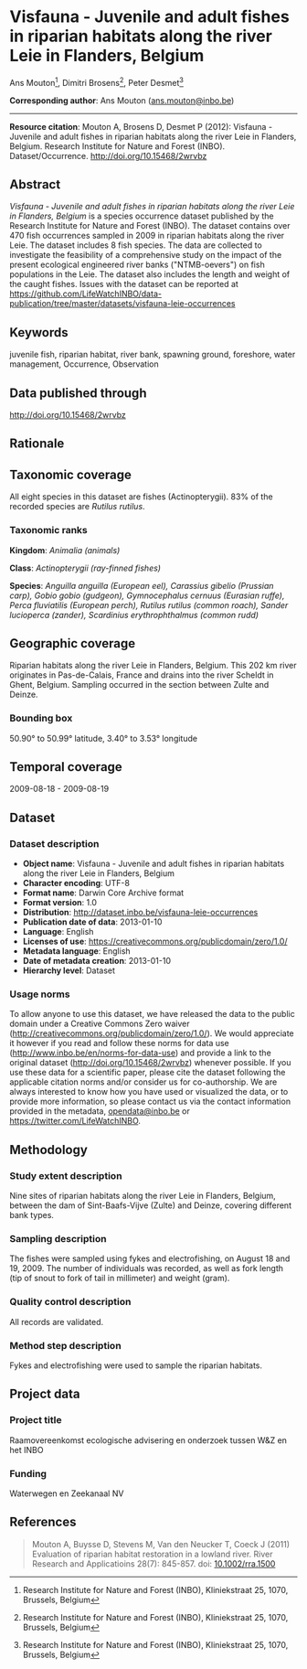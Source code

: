# Visfauna - Juvenile and adult fishes in riparian habitats along the river Leie in Flanders, Belgium

Ans Mouton[^1], Dimitri Brosens[^1], Peter Desmet[^1]

[^1]: Research Institute for Nature and Forest (INBO), Kliniekstraat 25, 1070, Brussels, Belgium

**Corresponding author**: Ans Mouton (<ans.mouton@inbo.be>)

---

**Resource citation**: Mouton A, Brosens D, Desmet P (2012): Visfauna - Juvenile and adult fishes in riparian habitats along the river Leie in Flanders, Belgium. Research Institute for Nature and Forest (INBO). Dataset/Occurrence. <http://doi.org/10.15468/2wrvbz>

## Abstract

*Visfauna - Juvenile and adult fishes in riparian habitats along the river Leie in Flanders, Belgium* is a species occurrence dataset published by the Research Institute for Nature and Forest (INBO). The dataset contains over 470 fish occurrences sampled in 2009 in riparian habitats along the river Leie. The dataset includes 8 fish species. The data are collected to investigate the feasibility of a comprehensive study on the impact of the present ecological engineered river banks ("NTMB-oevers") on fish populations in the Leie. The dataset also includes the length and weight of the caught fishes. Issues with the dataset can be reported at <https://github.com/LifeWatchINBO/data-publication/tree/master/datasets/visfauna-leie-occurrences>

## Keywords

juvenile fish, riparian habitat, river bank, spawning ground, foreshore, water management, Occurrence, Observation

## Data published through

<http://doi.org/10.15468/2wrvbz>

## Rationale

## Taxonomic coverage

All eight species in this dataset are fishes (Actinopterygii). 83% of the recorded species are *Rutilus rutilus*.

### Taxonomic ranks

**Kingdom**: *Animalia (animals)*

**Class**: *Actinopterygii (ray-finned fishes)*

**Species**: *Anguilla anguilla (European eel), Carassius gibelio (Prussian carp), Gobio gobio (gudgeon), Gymnocephalus cernuus (Eurasian ruffe), Perca fluviatilis (European perch), Rutilus rutilus (common roach), Sander lucioperca (zander), Scardinius erythrophthalmus (common rudd)*

## Geographic coverage

Riparian habitats along the river Leie in Flanders, Belgium. This 202 km river originates in Pas-de-Calais, France and drains into the river Scheldt in Ghent, Belgium. Sampling occurred in the section between Zulte and Deinze.

### Bounding box

50.90° to 50.99° latitude, 3.40° to 3.53° longitude

## Temporal coverage

2009-08-18 - 2009-08-19

## Dataset

### Dataset description

* **Object name**: Visfauna - Juvenile and adult fishes in riparian habitats along the river Leie in Flanders, Belgium
* **Character encoding**: UTF-8
* **Format name**: Darwin Core Archive format
* **Format version**: 1.0
* **Distribution**: <http://dataset.inbo.be/visfauna-leie-occurrences>
* **Publication date of data**: 2013-01-10
* **Language**: English
* **Licenses of use**: <https://creativecommons.org/publicdomain/zero/1.0/>
* **Metadata language**: English
* **Date of metadata creation**: 2013-01-10
* **Hierarchy level**: Dataset

### Usage norms

To allow anyone to use this dataset, we have released the data to the public domain under a Creative Commons Zero waiver (<http://creativecommons.org/publicdomain/zero/1.0/>). We would appreciate it however if you read and follow these norms for data use (<http://www.inbo.be/en/norms-for-data-use>) and provide a link to the original dataset (<http://doi.org/10.15468/2wrvbz>) whenever possible. If you use these data for a scientific paper, please cite the dataset following the applicable citation norms and/or consider us for co-authorship. We are always interested to know how you have used or visualized the data, or to provide more information, so please contact us via the contact information provided in the metadata, <opendata@inbo.be> or <https://twitter.com/LifeWatchINBO>.

## Methodology

### Study extent description

Nine sites of riparian habitats along the river Leie in Flanders, Belgium, between the dam of Sint-Baafs-Vijve (Zulte) and Deinze, covering different bank types.

### Sampling description

The fishes were sampled using fykes and electrofishing, on August 18 and 19, 2009. The number of individuals was recorded, as well as fork length (tip of snout to fork of tail in millimeter) and weight (gram).

### Quality control description

All records are validated.

### Method step description

Fykes and electrofishing were used to sample the riparian habitats.

## Project data

### Project title

Raamovereenkomst ecologische advisering en onderzoek tussen W&Z en het INBO

### Funding

Waterwegen en Zeekanaal NV

## References

> Mouton A, Buysse D, Stevens M, Van den Neucker T, Coeck J (2011) Evaluation of riparian habitat restoration in a lowland river. River Research and Applicatioins 28(7): 845-857. doi: [10.1002/rra.1500](http://doi.org/10.1002/rra.1500)
